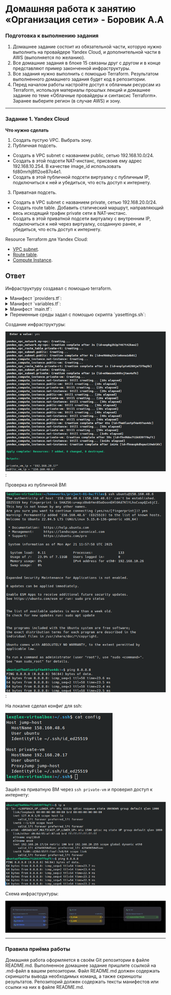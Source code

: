 # Домашняя работа к занятию «Организация сети» - Боровик А.А

### Подготовка к выполнению задания

1. Домашнее задание состоит из обязательной части, которую нужно выполнить на провайдере Yandex Cloud, и дополнительной части в AWS (выполняется по желанию).
2. Все домашние задания в блоке 15 связаны друг с другом и в конце представляют пример законченной инфраструктуры.
3. Все задания нужно выполнить с помощью Terraform. Результатом выполненного домашнего задания будет код в репозитории.
4. Перед началом работы настройте доступ к облачным ресурсам из Terraform, используя материалы прошлых лекций и домашнее задание по теме «Облачные провайдеры и синтаксис Terraform». Заранее выберите регион (в случае AWS) и зону.

---

### Задание 1. Yandex Cloud

**Что нужно сделать**

1. Создать пустую VPC. Выбрать зону.
2. Публичная подсеть.

- Создать в VPC subnet с названием public, сетью 192.168.10.0/24.
- Создать в этой подсети NAT-инстанс, присвоив ему адрес 192.168.10.254. В качестве image_id использовать fd80mrhj8fl2oe87o4e1.
- Создать в этой публичной подсети виртуалку с публичным IP, подключиться к ней и убедиться, что есть доступ к интернету.

3. Приватная подсеть.

- Создать в VPC subnet с названием private, сетью 192.168.20.0/24.
- Создать route table. Добавить статический маршрут, направляющий весь исходящий трафик private сети в NAT-инстанс.
- Создать в этой приватной подсети виртуалку с внутренним IP, подключиться к ней через виртуалку, созданную ранее, и убедиться, что есть доступ к интернету.

Resource Terraform для Yandex Cloud:

- [VPC subnet](https://registry.terraform.io/providers/yandex-cloud/yandex/latest/docs/resources/vpc_subnet).
- [Route table](https://registry.terraform.io/providers/yandex-cloud/yandex/latest/docs/resources/vpc_route_table).
- [Compute Instance](https://registry.terraform.io/providers/yandex-cloud/yandex/latest/docs/resources/compute_instance).

## Ответ

Инфраструктуру создавал с помощью terraform.

<details>
<summary>Манифест `providers.tf`:</summary>

[`providers.tf`](https://github.com/Lex-Chaos/project-01-hw/blob/main/files/providers.tf)

```tf
terraform {
  required_providers {
    yandex = {
      source = "yandex-cloud/yandex"
    }
  }
  required_version = "~>1.9"
}

provider "yandex" {
  cloud_id  = var.cloud_id
  folder_id = var.folder_id
  token     = var.token
  zone      = "ru-central1-a"
}
```
</details>

<details>
<summary>Манифест `variables.tf`:</summary>

[`variables.tf`](https://github.com/Lex-Chaos/project-01-hw/blob/main/files/variables.tf)

```tf
variable "ssh_key_path" {
  description = "Path to SSH public key"
  type        = string
  default     = "~/.ssh/id_ed25519.pub"
}

variable "cloud_id" {
  description = "Yandex Cloud ID"
  type        = string
}

variable "folder_id" {
  description = "Yandex Folder ID"
  type        = string
}

variable "token" {
  description = "Yandex OAuth token"
  type        = string
  sensitive   = true
}
```
</details>

<details>
<summary>Манифест `main.tf`:</summary>

[`main.tf`](https://github.com/Lex-Chaos/project-01-hw/blob/main/files/main.tf)

```tf
# 1. Создание VPC
resource "yandex_vpc_network" "my-vpc" {
  name = "my-vpc"
}

# 2-1. Публичная подсеть
resource "yandex_vpc_subnet" "public" {
  name           = "public"
  zone           = "ru-central1-a"
  network_id     = yandex_vpc_network.my-vpc.id
  v4_cidr_blocks = ["192.168.10.0/24"]
}

# 2-2. NAT-инстанс
resource "yandex_compute_instance" "nat-instance" {
  name        = "nat-instance"
  platform_id = "standard-v3"
  zone        = "ru-central1-a"

  resources {
    cores  = 2
    memory = 2
  }

  boot_disk {
    initialize_params {
      image_id = "fd80mrhj8fl2oe87o4e1"
    }
  }

  network_interface {
    subnet_id  = yandex_vpc_subnet.public.id
    ip_address = "192.168.10.254"
    nat        = true
  }
}

# 2-3. Публичная ВМ

data "yandex_compute_image" "ubuntu" {
  family = "ubuntu-2204-lts"
}

resource "yandex_compute_instance" "public-vm" {
  name        = "public-vm"
  platform_id = "standard-v3"
  zone        = "ru-central1-a"

  resources {
    cores  = 2
    memory = 2
  }

  boot_disk {
    initialize_params {
      image_id = data.yandex_compute_image.ubuntu.id
    }
  }

  network_interface {
    subnet_id = yandex_vpc_subnet.public.id
    nat       = true
  }

  metadata = {
    ssh-keys = "ubuntu:${file(var.ssh_key_path)}"
  }
}

# 3-1. Приватная подсеть
resource "yandex_vpc_subnet" "private" {
  name           = "private"
  zone           = "ru-central1-a"
  network_id     = yandex_vpc_network.my-vpc.id
  v4_cidr_blocks = ["192.168.20.0/24"]
  route_table_id = yandex_vpc_route_table.private-rt.id
}

# 3-2. Таблица маршрутизации
resource "yandex_vpc_route_table" "private-rt" {
  network_id = yandex_vpc_network.my-vpc.id

  static_route {
    destination_prefix = "0.0.0.0/0"
    next_hop_address   = "192.168.10.254"
  }
}

# 3-3. Приватная ВМ
resource "yandex_compute_instance" "private-vm" {
  name        = "private-vm"
  platform_id = "standard-v3"
  zone        = "ru-central1-a"

  resources {
    cores  = 2
    memory = 2
  }

  boot_disk {
    initialize_params {
      image_id = data.yandex_compute_image.ubuntu.id
    }
  }

  network_interface {
    subnet_id = yandex_vpc_subnet.private.id
  }

  metadata = {
    ssh-keys = "ubuntu:${file(var.ssh_key_path)}"
  }
}

output "public_vm_ip" {
  value = yandex_compute_instance.public-vm.network_interface.0.nat_ip_address
}

output "private_vm_ip" {
  value = yandex_compute_instance.private-vm.network_interface.0.ip_address
}
```
</details>

<details>
<summary> Переменные среды задал с помощью скрипта `yasettings.sh`:</summary>

[`yasettings.sh`](https://github.com/Lex-Chaos/project-01-hw/blob/main/files/yasettings.sh)

```bash
#!/bin/bash

# Устанавливаем переменные для Yandex Cloud и Terraform
export TF_VAR_token=$(yc iam create-token)
export TF_VAR_cloud_id=$(yc config get cloud-id)
export TF_VAR_folder_id=$(yc config get folder-id)

# Проверяем, что переменные установлены
echo "Variables set:"
echo "TF_VAR_token:    $TF_VAR_token"
echo "TF_VAR_cloud_id: $TF_VAR_cloud_id"
echo "TF_VAR_folder_id: $TF_VAR_folder_id"
```
</details>

Создание инфраструктуры:

![terraform apply](https://github.com/Lex-Chaos/project-01-hw/blob/main/img/Task1-1.png):

Проверка из публичной ВМ:

![ping public](https://github.com/Lex-Chaos/project-01-hw/blob/main/img/Task1-2.png):

На локалке сделал конфиг для ssh:

![config](https://github.com/Lex-Chaos/project-01-hw/blob/main/img/Task1-3.png)

Зашёл на приватную ВМ через `ssh private-vm` и проверил доступ к интернету:

![ping private](https://github.com/Lex-Chaos/project-01-hw/blob/main/img/Task1-4.png)

Схема инфраструктуры:

![schema](https://github.com/Lex-Chaos/project-01-hw/blob/main/img/Task1-5.png)

---

### Правила приёма работы

Домашняя работа оформляется в своём Git репозитории в файле README.md. Выполненное домашнее задание пришлите ссылкой на .md-файл в вашем репозитории. Файл README.md должен содержать скриншоты вывода необходимых команд, а также скриншоты результатов. Репозиторий должен содержать тексты манифестов или ссылки на них в файле README.md.
